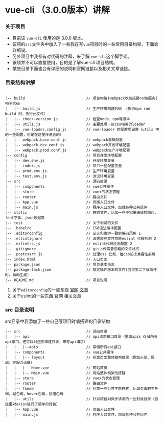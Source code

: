 # vue-cli （3.0.0版本）讲解


### 关于项目

- 目前该 `vue-cli` 使用的是 3.0.0 版本。
- 该项的`src`文件夹中加入了一些我在写`vue`项目时的一些常用目录构架，下面会详细说。
- 另外项目中我都有对代码的注释，来了解 `vue-cli`这个脚手架。
- 该项并不可以直接使用，目的是了解vue-cli 项目结构。
- 某些目录下面也会有详细的说明和官网链接以及相关文章链接。

### 目录结构讲解

```

|-- build                            // 项目构建(webpack以及简易node服务)相关代码
|   |-- build.js                     // 生产环境构建代码 （执行npm run build 时，执行此文件）
|   |-- check-version.js             // 检查node、npm等版本
|   |-- utils.js                     // 主要处理一些css相关的loader
|   |-- vue-loader.config.js         // vue-loader 的配置项设置（utils 中的一些配置，也是在这里传进去的）
|   |-- webpack.base.conf.js         // webpack基础配置
|   |-- webpack.dev.conf.js          // webpack开发环境配置
|   |-- webpack.prod.conf.js         // webpack生产环境配置
|-- config                           // 项目开发环境配置
|   |-- dev.env.js                   // 开发环境变量
|   |-- index.js                     // 项目一些配置变量
|   |-- prod.env.js                  // 生产环境变量
|   |-- test.env.js                  // 测试环境变量
|-- src                              // 源码目录
|   |-- components                   // vue公共组件
|   |-- store                        // vuex的状态管理
|   |-- router                       // 路由文件
|   |-- App.vue                      // 页面入口文件
|   |-- main.js                      // 程序入口文件，加载各种公共组件
|-- static                           // 静态文件，比如一些不需要编译的图片、font字体、json数据等
|-- test                             // 关于测试的文件
|-- .babelrc                         // ES6语法编译配置
|-- .editorconfig                    // 定义和维护一致的编码风格 1
|-- .eslintignore                    // 设置那些文件忽略eslint 代码检测 2
|-- .eslintrc.js                     // eslint代码检测配置 2
|-- .gitignore                       // git上传需要忽略的文件格式
|-- .postcssrc.js                    // 处理css 比如，给css加上兼容性前缀
|-- index.html                       // 入口页面
|-- package.json                     // 项目基本信息
|-- package-lock.json                // 锁定插件版本的文件(当你第二下载插件时，自动生成)
|-- README.md                        // 项目说明

```


1. 关于`editorconfig`的一些东西 [官网](http://editorconfig.org/)    [文章](https://www.cnblogs.com/xiaohuochai/p/7160067.html)
2. 关于eslint的一些东西 [官网](http://eslint.cn/docs/rules/)  [相关文章](http://cnodejs.org/topic/57c68052b4a3bca66bbddbdd)



### src 目录说明

src目录中我添加了一些自己写项目时唱搭建的目录结构

```
|-- src                              // 源码目录
|   |-- api                          // api请求接口目录（里面apis 存储所有api接口，还可以对应页面建目录，来写api请求）
|   |   |--apis                      // 存储所有api接口
|   |-- components                   // vue公共组件
|   |   |-- layout                   // 存放页面整体结构目录（例如头部，尾部，客服浮动框）
|   |   |-- Home.vue                 // 网站首页
|   |   |-- Main.vue                 // 网站整体构架的搭建
|   |-- store                        // vuex的状态管理
|   |-- router                       // 路由文件
|   |-- theme                        // 存放一些公共主题样式，比如页面的主色调，副色调，hover色调，按钮色调
|   |-- utils                        // 针对项目对异步请求的一些封装目录（我这里对axios进行了简单的封装）
|   |-- App.vue                      // 页面入口文件
|   |-- main.js                      // 程序入口文件，加载各种公共组件

```
